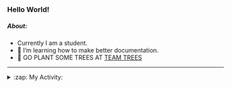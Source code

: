 ### Hello World!

##### About:
- Currently I am a student.
- 🌱 I’m learning how to make better documentation.
- 🌱 GO PLANT SOME TREES AT [TEAM TREES](https://teamtrees.org/)

---
<details>
  <summary>:zap: My Activity:</summary>
  
<!--START_SECTION:waka-->
![Code Time](http://img.shields.io/badge/Code%20Time-1%2C111%20hrs%208%20mins-blue)

**I'm a Night 🦉** 

```text
🌞 Morning                1398 commits        ██░░░░░░░░░░░░░░░░░░░░░░░   09.20 % 
🌆 Daytime                5250 commits        █████████░░░░░░░░░░░░░░░░   34.53 % 
🌃 Evening                4394 commits        ███████░░░░░░░░░░░░░░░░░░   28.90 % 
🌙 Night                  4161 commits        ███████░░░░░░░░░░░░░░░░░░   27.37 % 
```
📅 **I'm Most Productive on Wednesday** 

```text
Monday                   2303 commits        ████░░░░░░░░░░░░░░░░░░░░░   15.15 % 
Tuesday                  1851 commits        ███░░░░░░░░░░░░░░░░░░░░░░   12.18 % 
Wednesday                3583 commits        ██████░░░░░░░░░░░░░░░░░░░   23.57 % 
Thursday                 1931 commits        ███░░░░░░░░░░░░░░░░░░░░░░   12.70 % 
Friday                   1513 commits        ██░░░░░░░░░░░░░░░░░░░░░░░   09.95 % 
Saturday                 1371 commits        ██░░░░░░░░░░░░░░░░░░░░░░░   09.02 % 
Sunday                   2651 commits        ████░░░░░░░░░░░░░░░░░░░░░   17.44 % 
```


📊 **This Week I Spent My Time On** 

```text
🔥 Editors: 
VS Code                  13 hrs 25 mins      █████████████████████████   100.00 % 

🐱‍💻 Projects: 
praise                   8 hrs 30 mins       ████████████████░░░░░░░░░   63.37 % 
skillgraff               2 hrs 48 mins       █████░░░░░░░░░░░░░░░░░░░░   20.91 % 
CSF22                    2 hrs 6 mins        ████░░░░░░░░░░░░░░░░░░░░░   15.72 % 
```


 Last Updated on 19/04/2023 14:08:27 UTC
<!--END_SECTION:waka-->
</details>
